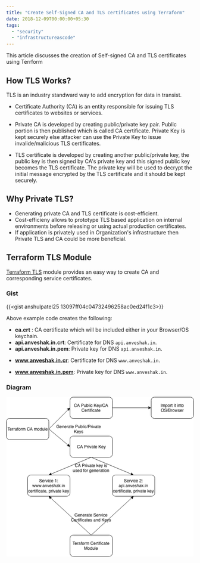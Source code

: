 ```yaml
---
title: "Create Self-Signed CA and TLS certificates using Terraform"
date: 2018-12-09T00:00:00+05:30
tags:
  - "security"
  - "infrastructureascode"
---
```


This article discusses the creation of Self-signed CA and TLS certificates using
Terrform

<!--more-->

## How TLS Works?

TLS is an industry standward way to add encryption for data in transist.

- Certificate Authority (CA) is an entity responsible for issuing TLS
  certificates to websites or services.

- Private CA is developed by creating public/private key pair. Public portion is
  then published which is called CA certificate. Private Key is kept securely
  else attacker can use the Private Key to issue invalide/malicious
  TLS certificates.

- TLS certificate is developed by creating another public/private key, the
  public key is then signed by CA's private key and this signed public key
  becomes the TLS certificate. The private key will be used to decrypt
  the initial message encrypted by the TLS certificate and it should be
  kept securely.

## Why Private TLS?

- Generating private CA and TLS certificate is cost-efficient.
- Cost-efficieny allows to prototype TLS based application on internal
  environments before releasing or using actual production certificates.
- If application is privately used in Organization's infrastructure then
  Private TLS and CA could be more beneficial.

## Terraform TLS Module

[Terraform TLS](https://github.com/anshulpatel25/terraform-private-tls-cert)
module provides an easy way to create CA and corresponding service certificates.

### Gist

{{<gist anshulpatel25 13097ff04c04732496258ac0ed24f1c3>}}

Above example code creates the following:

- **ca.crt** : CA certificate which will be included either in your Browser/OS
  keychain.
- **api.anveshak.in.crt**: Certificate for DNS `api.anveshak.in`.
- **api.anveshak.in.pem**: Private key for DNS `api.anveshak.in`.
<!-- markdownlint-disable-file MD034 -->
- **www.anveshak.in.cr**: Certificate for DNS `www.anveshak.in`.
<!-- markdownlint-disable-file MD034 -->
- **www.anveshak.in.pem**: Private key for DNS `www.anveshak.in`.

### Diagram

![private_tls](/images/private_tls.png)
